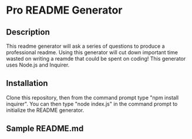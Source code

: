 # Pro README Generator

## Description
  This readme generator will ask a series of questions to produce a professional readme. Using this generator will cut down important time wasted on writing a reamde that could be spent on coding! This generator uses Node.js and Inquirer.

## Installation
  Clone this repository, then from the command prompt type "npm install inquirer". You can then type "node index.js" in the command prompt to initialize the README generator.
  
## Sample README.md
